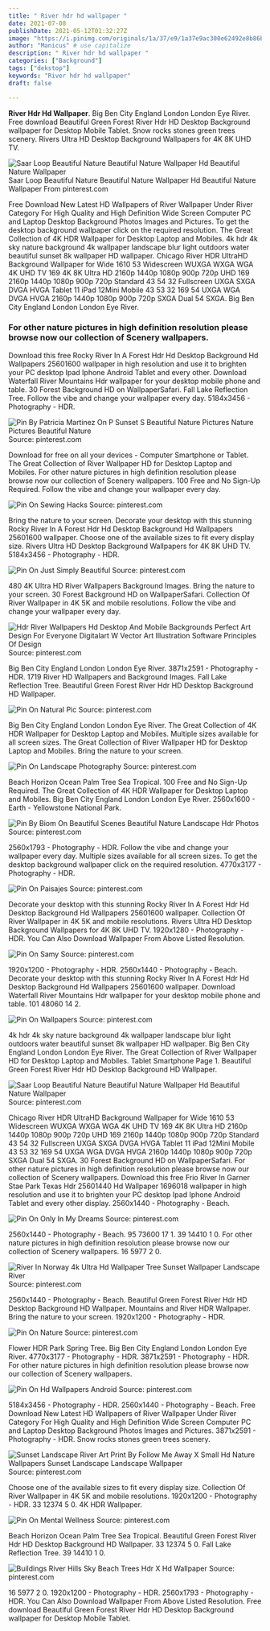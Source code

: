 ```yaml
---
title: " River hdr hd wallpaper "
date: 2021-07-08
publishDate: 2021-05-12T01:32:27Z
image: "https://i.pinimg.com/originals/1a/37/e9/1a37e9ac300e62492e8b86bce48156d0.jpg"
author: "Manicus" # use capitalize
description: " River hdr hd wallpaper "
categories: ["Background"]
tags: ["dekstop"]
keywords: "River hdr hd wallpaper"
draft: false

---
```



**River Hdr Hd Wallpaper**. Big Ben City England London London Eye River. Free download Beautiful Green Forest River Hdr HD Desktop Background wallpaper for Desktop Mobile Tablet. Snow rocks stones green trees scenery. Rivers Ultra HD Desktop Background Wallpapers for 4K 8K UHD TV.

![Saar Loop Beautiful Nature Beautiful Nature Wallpaper Hd Beautiful Nature Wallpaper](https://i.pinimg.com/originals/85/de/be/85debe3f2ec58b3854b93c7179aec59f.jpg "Saar Loop Beautiful Nature Beautiful Nature Wallpaper Hd Beautiful Nature Wallpaper")
Saar Loop Beautiful Nature Beautiful Nature Wallpaper Hd Beautiful Nature Wallpaper From pinterest.com


Free Download New Latest HD Wallpapers of River Wallpaper Under River Category For High Quality and High Definition Wide Screen Computer PC and Laptop Desktop Background Photos Images and Pictures. To get the desktop background wallpaper click on the required resolution. The Great Collection of 4K HDR Wallpaper for Desktop Laptop and Mobiles. 4k hdr 4k sky nature background 4k wallpaper landscape blur light outdoors water beautiful sunset 8k wallpaper HD wallpaper. Chicago River HDR UltraHD Background Wallpaper for Wide 1610 53 Widescreen WUXGA WXGA WGA 4K UHD TV 169 4K 8K Ultra HD 2160p 1440p 1080p 900p 720p UHD 169 2160p 1440p 1080p 900p 720p Standard 43 54 32 Fullscreen UXGA SXGA DVGA HVGA Tablet 11 iPad 12Mini Mobile 43 53 32 169 54 UXGA WGA DVGA HVGA 2160p 1440p 1080p 900p 720p SXGA Dual 54 SXGA. Big Ben City England London London Eye River.

### For other nature pictures in high definition resolution please browse now our collection of Scenery wallpapers.

Download this free Rocky River In A Forest Hdr Hd Desktop Background Hd Wallpapers 25601600 wallpaper in high resolution and use it to brighten your PC desktop Ipad Iphone Android Tablet and every other. Download Waterfall River Mountains Hdr wallpaper for your desktop mobile phone and table. 30 Forest Background HD on WallpaperSafari. Fall Lake Reflection Tree. Follow the vibe and change your wallpaper every day. 5184x3456 - Photography - HDR.


![Pin By Patricia Martinez On P Sunset S Beautiful Nature Pictures Nature Pictures Beautiful Nature](https://i.pinimg.com/originals/8a/1a/1f/8a1a1f5979e04c4aefe042925e357a51.jpg "Pin By Patricia Martinez On P Sunset S Beautiful Nature Pictures Nature Pictures Beautiful Nature")
Source: pinterest.com

Download for free on all your devices - Computer Smartphone or Tablet. The Great Collection of River Wallpaper HD for Desktop Laptop and Mobiles. For other nature pictures in high definition resolution please browse now our collection of Scenery wallpapers. 100 Free and No Sign-Up Required. Follow the vibe and change your wallpaper every day.

![Pin On Sewing Hacks](https://i.pinimg.com/originals/38/05/6d/38056d14bcd750358a6c1df020c67df0.png "Pin On Sewing Hacks")
Source: pinterest.com

Bring the nature to your screen. Decorate your desktop with this stunning Rocky River In A Forest Hdr Hd Desktop Background Hd Wallpapers 25601600 wallpaper. Choose one of the available sizes to fit every display size. Rivers Ultra HD Desktop Background Wallpapers for 4K 8K UHD TV. 5184x3456 - Photography - HDR.

![Pin On Just Simply Beautiful](https://i.pinimg.com/originals/1d/c8/fc/1dc8fc18329bb99a38367a3b6753fc03.jpg "Pin On Just Simply Beautiful")
Source: pinterest.com

480 4K Ultra HD River Wallpapers Background Images. Bring the nature to your screen. 30 Forest Background HD on WallpaperSafari. Collection Of River Wallpaper in 4K 5K and mobile resolutions. Follow the vibe and change your wallpaper every day.

![Hdr River Wallpapers Hd Desktop And Mobile Backgrounds Perfect Art Design For Everyone Digitalart W Vector Art Illustration Software Principles Of Design](https://i.pinimg.com/originals/41/00/cd/4100cdbd30cd18ee112643d85e659787.jpg "Hdr River Wallpapers Hd Desktop And Mobile Backgrounds Perfect Art Design For Everyone Digitalart W Vector Art Illustration Software Principles Of Design")
Source: pinterest.com

Big Ben City England London London Eye River. 3871x2591 - Photography - HDR. 1719 River HD Wallpapers and Background Images. Fall Lake Reflection Tree. Beautiful Green Forest River Hdr HD Desktop Background HD Wallpaper.

![Pin On Natural Pic](https://i.pinimg.com/originals/e1/93/57/e19357cde680aa5c351217b6136ff3e7.jpg "Pin On Natural Pic")
Source: pinterest.com

Big Ben City England London London Eye River. The Great Collection of 4K HDR Wallpaper for Desktop Laptop and Mobiles. Multiple sizes available for all screen sizes. The Great Collection of River Wallpaper HD for Desktop Laptop and Mobiles. Bring the nature to your screen.

![Pin On Landscape Photography](https://i.pinimg.com/originals/0f/ed/ce/0fedce7a117c95846c81810b8c65b470.jpg "Pin On Landscape Photography")
Source: pinterest.com

Beach Horizon Ocean Palm Tree Sea Tropical. 100 Free and No Sign-Up Required. The Great Collection of 4K HDR Wallpaper for Desktop Laptop and Mobiles. Big Ben City England London London Eye River. 2560x1600 - Earth - Yellowstone National Park.

![Pin By Biom On Beautiful Scenes Beautiful Nature Landscape Hdr Photos](https://i.pinimg.com/originals/11/4c/af/114caf288929795d8563835228588b26.jpg "Pin By Biom On Beautiful Scenes Beautiful Nature Landscape Hdr Photos")
Source: pinterest.com

2560x1793 - Photography - HDR. Follow the vibe and change your wallpaper every day. Multiple sizes available for all screen sizes. To get the desktop background wallpaper click on the required resolution. 4770x3177 - Photography - HDR.

![Pin On Paisajes](https://i.pinimg.com/originals/29/ee/d2/29eed2672164df2b3e9ee39e171188b5.jpg "Pin On Paisajes")
Source: pinterest.com

Decorate your desktop with this stunning Rocky River In A Forest Hdr Hd Desktop Background Hd Wallpapers 25601600 wallpaper. Collection Of River Wallpaper in 4K 5K and mobile resolutions. Rivers Ultra HD Desktop Background Wallpapers for 4K 8K UHD TV. 1920x1280 - Photography - HDR. You Can Also Download Wallpaper From Above Listed Resolution.

![Pin On Samy](https://i.pinimg.com/originals/64/5a/d6/645ad6182fbe28d547f002aaf996a62e.jpg "Pin On Samy")
Source: pinterest.com

1920x1200 - Photography - HDR. 2560x1440 - Photography - Beach. Decorate your desktop with this stunning Rocky River In A Forest Hdr Hd Desktop Background Hd Wallpapers 25601600 wallpaper. Download Waterfall River Mountains Hdr wallpaper for your desktop mobile phone and table. 101 48060 14 2.

![Pin On Wallpapers](https://i.pinimg.com/originals/a6/77/f2/a677f254a988cd42314bd2907cb97b39.jpg "Pin On Wallpapers")
Source: pinterest.com

4k hdr 4k sky nature background 4k wallpaper landscape blur light outdoors water beautiful sunset 8k wallpaper HD wallpaper. Big Ben City England London London Eye River. The Great Collection of River Wallpaper HD for Desktop Laptop and Mobiles. Tablet Smartphone Page 1. Beautiful Green Forest River Hdr HD Desktop Background HD Wallpaper.

![Saar Loop Beautiful Nature Beautiful Nature Wallpaper Hd Beautiful Nature Wallpaper](https://i.pinimg.com/originals/85/de/be/85debe3f2ec58b3854b93c7179aec59f.jpg "Saar Loop Beautiful Nature Beautiful Nature Wallpaper Hd Beautiful Nature Wallpaper")
Source: pinterest.com

Chicago River HDR UltraHD Background Wallpaper for Wide 1610 53 Widescreen WUXGA WXGA WGA 4K UHD TV 169 4K 8K Ultra HD 2160p 1440p 1080p 900p 720p UHD 169 2160p 1440p 1080p 900p 720p Standard 43 54 32 Fullscreen UXGA SXGA DVGA HVGA Tablet 11 iPad 12Mini Mobile 43 53 32 169 54 UXGA WGA DVGA HVGA 2160p 1440p 1080p 900p 720p SXGA Dual 54 SXGA. 30 Forest Background HD on WallpaperSafari. For other nature pictures in high definition resolution please browse now our collection of Scenery wallpapers. Download this free Frio River In Garner Stae Park Texas Hdr 25601440 Hd Wallpaper 1696018 wallpaper in high resolution and use it to brighten your PC desktop Ipad Iphone Android Tablet and every other display. 2560x1440 - Photography - Beach.

![Pin On Only In My Dreams](https://i.pinimg.com/originals/ea/48/d4/ea48d4f1edb18c36ccf0f43a893f7dbe.jpg "Pin On Only In My Dreams")
Source: pinterest.com

2560x1440 - Photography - Beach. 95 73600 17 1. 39 14410 1 0. For other nature pictures in high definition resolution please browse now our collection of Scenery wallpapers. 16 5977 2 0.

![River In Norway 4k Ultra Hd Wallpaper Tree Sunset Wallpaper Landscape River](https://i.pinimg.com/originals/5f/11/af/5f11af495554706e3e1314f90cec4858.jpg "River In Norway 4k Ultra Hd Wallpaper Tree Sunset Wallpaper Landscape River")
Source: pinterest.com

2560x1440 - Photography - Beach. Beautiful Green Forest River Hdr HD Desktop Background HD Wallpaper. Mountains and River HDR Wallpaper. Bring the nature to your screen. 1920x1200 - Photography - HDR.

![Pin On Nature](https://i.pinimg.com/originals/af/ae/4c/afae4ccccc8727c4393239a85316971c.jpg "Pin On Nature")
Source: pinterest.com

Flower HDR Park Spring Tree. Big Ben City England London London Eye River. 4770x3177 - Photography - HDR. 3871x2591 - Photography - HDR. For other nature pictures in high definition resolution please browse now our collection of Scenery wallpapers.

![Pin On Hd Wallpapers Android](https://i.pinimg.com/originals/37/2e/f1/372ef135cd238d277ce5befa002cf399.jpg "Pin On Hd Wallpapers Android")
Source: pinterest.com

5184x3456 - Photography - HDR. 2560x1440 - Photography - Beach. Free Download New Latest HD Wallpapers of River Wallpaper Under River Category For High Quality and High Definition Wide Screen Computer PC and Laptop Desktop Background Photos Images and Pictures. 3871x2591 - Photography - HDR. Snow rocks stones green trees scenery.

![Sunset Landscape River Art Print By Follow Me Away X Small Hd Nature Wallpapers Sunset Landscape Landscape Wallpaper](https://i.pinimg.com/originals/be/3c/da/be3cdaeaa69b8da079201b1635bdac9e.jpg "Sunset Landscape River Art Print By Follow Me Away X Small Hd Nature Wallpapers Sunset Landscape Landscape Wallpaper")
Source: pinterest.com

Choose one of the available sizes to fit every display size. Collection Of River Wallpaper in 4K 5K and mobile resolutions. 1920x1200 - Photography - HDR. 33 12374 5 0. 4K HDR Wallpaper.

![Pin On Mental Wellness](https://i.pinimg.com/originals/12/d7/a9/12d7a9f7f2b24adea85f87c511ca4c52.jpg "Pin On Mental Wellness")
Source: pinterest.com

Beach Horizon Ocean Palm Tree Sea Tropical. Beautiful Green Forest River Hdr HD Desktop Background HD Wallpaper. 33 12374 5 0. Fall Lake Reflection Tree. 39 14410 1 0.

![Buildings River Hills Sky Beach Trees Hdr X Hd Wallpaper](https://i.pinimg.com/originals/1a/37/e9/1a37e9ac300e62492e8b86bce48156d0.jpg "Buildings River Hills Sky Beach Trees Hdr X Hd Wallpaper")
Source: pinterest.com

16 5977 2 0. 1920x1200 - Photography - HDR. 2560x1793 - Photography - HDR. You Can Also Download Wallpaper From Above Listed Resolution. Free download Beautiful Green Forest River Hdr HD Desktop Background wallpaper for Desktop Mobile Tablet.

